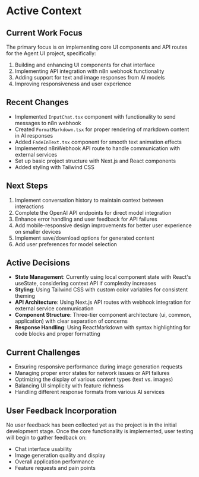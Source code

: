 # Active Context

## Current Work Focus

The primary focus is on implementing core UI components and API routes for the Agent UI project, specifically:

1. Building and enhancing UI components for chat interface
2. Implementing API integration with n8n webhook functionality
3. Adding support for text and image responses from AI models
4. Improving responsiveness and user experience

## Recent Changes

- Implemented `InputChat.tsx` component with functionality to send messages to n8n webhook
- Created `FormatMarkdown.tsx` for proper rendering of markdown content in AI responses
- Added `FadeInText.tsx` component for smooth text animation effects
- Implemented n8nWebhook API route to handle communication with external services
- Set up basic project structure with Next.js and React components
- Added styling with Tailwind CSS

## Next Steps

1. Implement conversation history to maintain context between interactions
2. Complete the OpenAI API endpoints for direct model integration
3. Enhance error handling and user feedback for API failures
4. Add mobile-responsive design improvements for better user experience on smaller devices
5. Implement save/download options for generated content
6. Add user preferences for model selection

## Active Decisions

- **State Management**: Currently using local component state with React's useState, considering context API if complexity increases
- **Styling**: Using Tailwind CSS with custom color variables for consistent theming
- **API Architecture**: Using Next.js API routes with webhook integration for external service communication
- **Component Structure**: Three-tier component architecture (ui, common, application) with clear separation of concerns
- **Response Handling**: Using ReactMarkdown with syntax highlighting for code blocks and proper formatting

## Current Challenges

- Ensuring responsive performance during image generation requests
- Managing proper error states for network issues or API failures
- Optimizing the display of various content types (text vs. images)
- Balancing UI simplicity with feature richness
- Handling different response formats from various AI services

## User Feedback Incorporation

No user feedback has been collected yet as the project is in the initial development stage. Once the core functionality is implemented, user testing will begin to gather feedback on:

- Chat interface usability
- Image generation quality and display
- Overall application performance
- Feature requests and pain points
